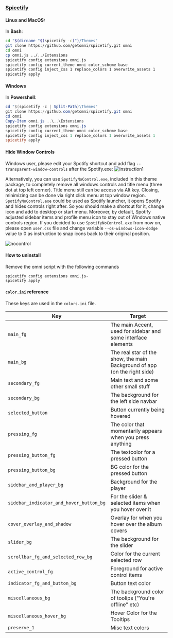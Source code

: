 ### [Spicetify](https://github.com/khanhas/spicetify-cli)

#### Linux and MacOS:

In **Bash**:

```bash
cd "$(dirname "$(spicetify -c)")/Themes"
git clone https://github.com/getomni/spicetify.git omni
cd omni
cp omni.js ../../Extensions
spicetify config extensions omni.js
spicetify config current_theme omni color_scheme base
spicetify config inject_css 1 replace_colors 1 overwrite_assets 1
spicetify apply
```

#### Windows

In **Powershell**:

```powershell
cd "$(spicetify -c | Split-Path)\Themes"
git clone https://github.com/getomni/spicetify.git omni
cd omni
Copy-Item omni.js ..\..\Extensions
spicetify config extensions omni.js
spicetify config current_theme omni color_scheme base
spicetify config inject_css 1 replace_colors 1 overwrite_assets 1
spicetify apply
```

#### Hide Window Controls

Windows user, please edit your Spotify shortcut and add flag `--transparent-window-controls` after the Spotify.exe:
![instruction1](./windows-shortcut-instruction.png)

Alternatively, you can use `SpotifyNoControl.exe`, included in this theme package, to completely remove all windows controls and title menu (three dot at top left corner). Title menu still can be access via Alt key. Closing, minimizing can be done via right click menu at top window region.
`SpotifyNoControl.exe` could be used as Spotify launcher, it opens Spotify and hides controls right after. So you should make a shortcut for it, change icon and add to desktop or start menu.
Moreover, by default, Spotify adjusted sidebar items and profile menu icon to stay out of Windows native controls region. If you decided to use `SpotifyNoControl.exe` from now on, please open `user.css` file and change variable `--os-windows-icon-dodge` value to 0 as instruction to snap icons back to their original position.

![nocontrol](https://i.imgur.com/qdZyv1t.png)

#### How to uninstall

Remove the omni script with the following commands

```
spicetify config extensions omni.js-
spicetify apply
```

#### `color.ini` reference

These keys are used in the `colors.ini` file.

| Key                                     | Target                                                                    |
| --------------------------------------- | ------------------------------------------------------------------------- |
| `main_fg`                               | The main Accent, used for sidebar and some interface elements             |
| `main_bg`                               | The real star of the show, the main Background of app (on the right side) |
| `secondary_fg`                          | Main text and some other small stuff                                      |
| `secondary_bg`                          | The background for the left side navbar                                   |
| `selected_button`                       | Button currently being hovered                                            |
| `pressing_fg`                           | The color that momentarily appears when you press anything                |
| `pressing_button_fg`                    | The textcolor for a pressed button                                        |
| `pressing_button_bg`                    | BG color for the pressed button                                           |
| `sidebar_and_player_bg`                 | Background for the player                                                 |
| `sidebar_indicator_and_hover_button_bg` | For the slider & selected items when you hover over it                    |
| `cover_overlay_and_shadow`              | Overlay for when you hover over the album covers                          |
| `slider_bg`                             | The background for the slider                                             |
| `scrollbar_fg_and_selected_row_bg`      | Color for the current selected row                                        |
| `active_control_fg`                     | Foreground for active control items                                       |
| `indicator_fg_and_button_bg`            | Button text color                                                         |
| `miscellaneous_bg`                      | The background color of toolips ("You're offline" etc)                    |
| `miscellaneous_hover_bg`                | Hover Color for the Tooltips                                              |
| `preserve_1`                            | Misc text colors                                                          |

